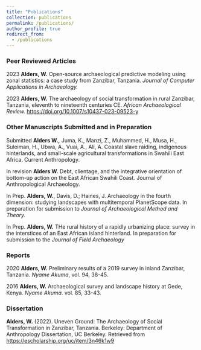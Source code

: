 ```yaml
---
title: "Publications"
collection: publications
permalink: /publications/
author_profile: true
redirect_from:
  - /publications
---
```


### Peer Reviewed Articles

2023			 __Alders, W.__ Open-source archaeological predictive modeling using zonal statistics: a case study from Zanzibar, Tanzania. _Journal of Computer Applications in Archaeology._

2023    __Alders, W.__ The archaeology of social transformation in rural Zanzibar, Tanzania, eleventh to nineteenth centuries CE. _African Archaeological Review._ https://doi.org/10.1007/s10437-023-09523-y


### Other Manuscripts Submitted and in Preparation
Submitted        	__Alders W.,__ Juma, K., Manzi, Z., Muhammed, H., Musa, H., Suleiman, H., Ubwa, A., 
Vuai, A., Ali, A. Coastal slave raiding, indigenous hinterlands, and small-scale agricultural transformations in Swahili East Africa. Current Anthropology.

In revision	      __Alders W.__ Debt, clientage, and the integrative orientation of bottom-up action on the East African Swahili Coast. Journal of Anthropological Archaeology.

In Prep.         __Alders, W.__, Davis, D.; Haines, J. Archaeology in the fourth dimension: studying landscapes with multitemporal PlanetScope data. In preparation for submission to _Journal of Archaeological Method and Theory._

In Prep.         __Alders, W.__  THe rural history of a rapidly urbanizing place: survey in the interstices of an East African island hinterland. In preparation for submission to the _Journal of Field Archaeology_


### Reports

2020 		__Alders, W.__ Preliminary results of a 2019 survey in inland Zanzibar, Tanzania. _Nyame Akuma_, vol. 94, 38-45.

2016 		__Alders, W.__ Archaeological survey and landscape history at Gede, Kenya. _Nyame Akuma_. vol. 85, 33-43.

### Dissertation

__Alders, W.__ (2022). Uneven Ground: The Archaeology of Social Transformation in Zanzibar, Tanzania. Berkeley: Department of Anthropology Dissertation, UC Berkeley. Retrieved from https://escholarship.org/uc/item/3n46k1w9
